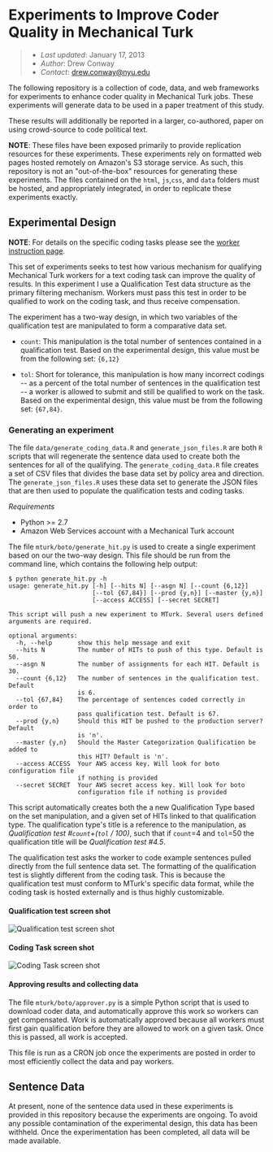 Experiments to Improve Coder Quality in Mechanical Turk 
========================================================

>  - *Last updated*: January 17, 2013
>  - *Author*: Drew Conway
>  - *Contact*: drew.conway@nyu.edu

The following repository is a collection of code, data, and web frameworks for experiments to enhance coder quality in Mechanical Turk jobs.  These experiments will generate data to be used in a paper treatment of this study.

These results will additionally be reported in a larger, co-authored, paper on using crowd-source to code political text.

**NOTE**: These files have been exposed primarily to provide replication resources for these experiments. These experiments rely on formatted web pages hosted remotely on Amazon's S3 storage service.  As such, this repository is not an "out-of-the-box" resources for generating these experiments.  The files contained on the `html`, `js`,`css`, and `data` folders must be hosted, and appropriately integrated, in order to replicate these experiments exactly.

## Experimental Design

**NOTE**: For details on the specific coding tasks please see the [worker instruction page](http://s3.amazonaws.com/aws.drewconway.com/mt/experiments/cmp/html/instructions.html).

This set of experiments seeks to test how various mechanism for qualifying Mechanical Turk workers for a text coding task can improve the quality of results.  In this experiment I use a Qualification Test data structure as the primary filtering mechanism.  Workers must pass this test in order to be qualified to work on the coding task, and thus receive compensation. 

The experiment has a two-way design, in which two variables of the qualification test are manipulated to form a comparative data set.  

 - `count`: This manipulation is the total number of sentences contained in a qualification test.  Based on the experimental design, this value must be from the following set: `{6,12}`

 - `tol`: Short for tolerance, this manipulation is how many incorrect codings -- as a percent of the total number of sentences in the qualification test -- a worker is allowed to submit and still be qualified to work on the task.   Based on the experimental design, this value must be from the following set: `{67,84}`.

### Generating an experiment

The file `data/generate_coding_data.R` and `generate_json_files.R` are both `R` scripts that will regenerate the sentence data used to create both the sentences for all of the qualifying.  The `generate_coding_data.R` file creates a set of CSV files that divides the base data set by policy area and direction.  The `generate_json_files.R` uses these data set to generate the JSON files that are then used to populate the qualification tests and coding tasks.

*Requirements*
 - Python >= 2.7
 - Amazon Web Services account with a Mechanical Turk account

The file `mturk/boto/generate_hit.py` is used to create a single experiment based on our the two-way design.  This file should be run from the command line, which contains the following help output:

	$ python generate_hit.py -h
	usage: generate_hit.py [-h] [--hits N] [--asgn N] [--count {6,12}]
	                       [--tol {67,84}] [--prod {y,n}] [--master {y,n}]
	                       [--access ACCESS] [--secret SECRET]

	This script will push a new experiment to MTurk. Several users defined
	arguments are required.

	optional arguments:
	  -h, --help       show this help message and exit
	  --hits N         The number of HITs to push of this type. Default is 50.
	  --asgn N         The number of assignments for each HIT. Default is 30.
	  --count {6,12}   The number of sentences in the qualification test. Default
	                   is 6.
	  --tol {67,84}    The percentage of sentences coded correctly in order to
	                   pass qualification test. Default is 67.
	  --prod {y,n}     Should this HIT be pushed to the production server? Default
	                   is 'n'.
	  --master {y,n}   Should the Master Categorization Qualification be added to
	                   this HIT? Default is 'n'.
	  --access ACCESS  Your AWS access key. Will look for boto configuration file
	                   if nothing is provided
	  --secret SECRET  Your AWS secret access key. Will look for boto
	                   configuration file if nothing is provided



This script automatically creates both the a new Qualification Type based on the set manipulation, and a given set of HITs linked to that qualification type.  The qualification type's title is a reference to the manipulation, as *Qualification test #`count`+(`tol` / 100)*, such that if `count`=4 and `tol`=50 the qualification title will be *Qualification test #4.5*.

The qualification test asks the worker to code example sentences pulled directly from the full sentence data set.  The formatting of the qualification test is slightly different from the coding task.  This is because the qualification test must conform to MTurk's specific data format, while the coding task is hosted externally and is thus highly customizable.

#### Qualification test screen shot

![Qualification test screen shot](http://s3.amazonaws.com/aws.drewconway.com/mt/experiments/cmp/html/qual.png)

#### Coding Task screen shot

![Coding Task screen shot](http://s3.amazonaws.com/aws.drewconway.com/mt/experiments/cmp/html/task.png)

#### Approving results and collecting data

The file `mturk/boto/approver.py` is a simple Python script that is used to download coder data, and automatically approve this work so workers can get compensated.  Work is automatically approved because all workers must first gain qualification before they are allowed to work on a given task. Once this is passed, all work is accepted.  

This file is run as a CRON job once the experiments are posted in order to most efficiently collect the data and pay workers.


## Sentence Data

At present, none of the sentence data used in these experiments is provided in this repository because the experiments are ongoing. To avoid any possible contamination of the experimental design, this data has been withheld.  Once the experimentation has been completed, all data will be made available.


